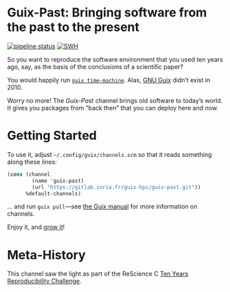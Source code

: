 Guix-Past: Bringing software from the past to the present
=================================================================
[![pipeline status](https://gitlab.inria.fr/guix-hpc/guix-past/badges/master/pipeline.svg)](https://gitlab.inria.fr/guix-hpc/guix-past/commits/master) [![SWH](https://archive.softwareheritage.org/badge/origin/https://gitlab.inria.fr/guix-hpc/guix-past.git)](https://archive.softwareheritage.org/browse/origin/https://gitlab.inria.fr/guix-hpc/guix-past.git)

So you want to reproduce the software environment that you used ten
years ago, say, as the basis of the conclusions of a scientific paper?

You would happily run [`guix
time-machine`](https://guix.gnu.org/manual/devel/en/html_node/Invoking-guix-time_002dmachine.html).
Alas, [GNU Guix](https://guix.gnu.org) didn’t exist in 2010.

Worry no more!  The *Guix-Past* channel brings old software to today’s
world.  It gives you packages from “back then” that you can deploy
here and now.

# Getting Started

To use it, adjust `~/.config/guix/channels.scm` so that it reads
something along these lines:

```scheme
(cons (channel
        (name 'guix-past)
        (url "https://gitlab.inria.fr/guix-hpc/guix-past.git"))
      %default-channels)
```

… and run `guix pull`—see [the Guix
manual](https://guix.gnu.org/manual/devel/en/html_node/Channels.html)
for more information on channels.

Enjoy it, and [grow it](https://gitlab.inria.fr/guix-hpc/guix-past)!

# Meta-History

This channel saw the light as part of the ReScience C [Ten Years
Reproducibility Challenge](https://rescience.github.io/ten-years/).
